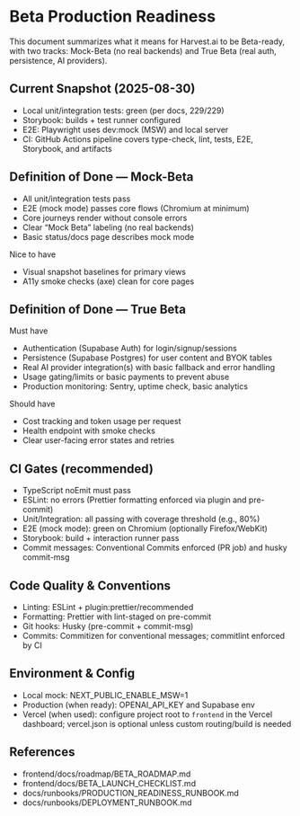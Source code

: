 # Beta Production Readiness

This document summarizes what it means for Harvest.ai to be Beta-ready, with two tracks: Mock-Beta (no real backends) and True Beta (real auth, persistence, AI providers).

## Current Snapshot (2025-08-30)

- Local unit/integration tests: green (per docs, 229/229)
- Storybook: builds + test runner configured
- E2E: Playwright uses dev:mock (MSW) and local server
- CI: GitHub Actions pipeline covers type-check, lint, tests, E2E, Storybook, and artifacts

## Definition of Done — Mock-Beta

- All unit/integration tests pass
- E2E (mock mode) passes core flows (Chromium at minimum)
- Core journeys render without console errors
- Clear “Mock Beta” labeling (no real backends)
- Basic status/docs page describes mock mode

Nice to have

- Visual snapshot baselines for primary views
- A11y smoke checks (axe) clean for core pages

## Definition of Done — True Beta

Must have

- Authentication (Supabase Auth) for login/signup/sessions
- Persistence (Supabase Postgres) for user content and BYOK tables
- Real AI provider integration(s) with basic fallback and error handling
- Usage gating/limits or basic payments to prevent abuse
- Production monitoring: Sentry, uptime check, basic analytics

Should have

- Cost tracking and token usage per request
- Health endpoint with smoke checks
- Clear user-facing error states and retries

## CI Gates (recommended)

- TypeScript noEmit must pass
- ESLint: no errors (Prettier formatting enforced via plugin and pre-commit)
- Unit/Integration: all passing with coverage threshold (e.g., 80%)
- E2E (mock mode): green on Chromium (optionally Firefox/WebKit)
- Storybook: build + interaction runner pass
- Commit messages: Conventional Commits enforced (PR job) and husky commit-msg

## Code Quality & Conventions

- Linting: ESLint + plugin:prettier/recommended
- Formatting: Prettier with lint-staged on pre-commit
- Git hooks: Husky (pre-commit + commit-msg)
- Commits: Commitizen for conventional messages; commitlint enforced by CI

## Environment & Config

- Local mock: NEXT_PUBLIC_ENABLE_MSW=1
- Production (when ready): OPENAI_API_KEY and Supabase env
- Vercel (when used): configure project root to `frontend` in the Vercel dashboard; vercel.json is optional unless custom routing/build is needed

## References

- frontend/docs/roadmap/BETA_ROADMAP.md
- frontend/docs/BETA_LAUNCH_CHECKLIST.md
- docs/runbooks/PRODUCTION_READINESS_RUNBOOK.md
- docs/runbooks/DEPLOYMENT_RUNBOOK.md
